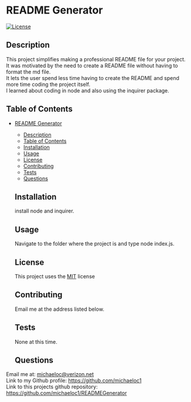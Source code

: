 
 # README Generator

 [![License](https://img.shields.io/badge/License-MIT-blue.svg)](https://opensource.org/licenses/MIT)

 ## Description
 This project simplifies making a professional README file for your project.  
 It was motivated by the need to create a README file without having to format the md file.  
 It lets the user spend less time having to create the README and spend more time coding  the project itself.  
 I learned about coding in node and also using the inquirer package.

 ## Table of Contents
- [README Generator](#readme-generator)
  - [Description](#description)
  - [Table of Contents](#table-of-contents)
  - [Installation](#installation)
  - [Usage](#usage)
  - [License](#license)
  - [Contributing](#contributing)
  - [Tests](#tests)
  - [Questions](#questions)

  ## Installation
  install node and inquirer.

  ## Usage
  Navigate to the folder where the project is and type node index.js.

  ## License
  This project uses the [MIT](https://opensource.org/licenses/MIT) license

  ## Contributing
  Email me at the address listed below.

  ## Tests
  None at this time.

  ## Questions
 Email me at: michaeloc@verizon.net  
 Link to my Github profile: https://github.com/michaeloc1   
 Link to this projects github repository: https://github.com/michaeloc1/READMEGenerator
 